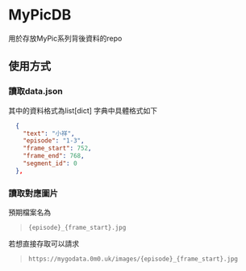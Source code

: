 # MyPicDB
用於存放MyPic系列背後資料的repo

## 使用方式

### 讀取data.json
其中的資料格式為list\[dict\]
字典中具體格式如下
```json
  {
    "text": "小祥",
    "episode": "1-3",
    "frame_start": 752,
    "frame_end": 768,
    "segment_id": 0
  },
```
### 讀取對應圖片
預期檔案名為
> `{episode}_{frame_start}.jpg`

若想直接存取可以請求
> `https://mygodata.0m0.uk/images/{episode}_{frame_start}.jpg`
